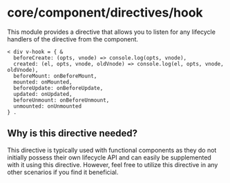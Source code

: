 # core/component/directives/hook

This module provides a directive that allows you to listen for any lifecycle handlers of the directive
from the component.

```
< div v-hook = { &
  beforeCreate: (opts, vnode) => console.log(opts, vnode),
  created: (el, opts, vnode, oldVnode) => console.log(el, opts, vnode, oldVnode),
  beforeMount: onBeforeMount,
  mounted: onMounted,
  beforeUpdate: onBeforeUpdate,
  updated: onUpdated,
  beforeUnmount: onBeforeUnmount,
  unmounted: onUnmounted
} .
```

## Why is this directive needed?

This directive is typically used with functional components as they do not initially possess their own lifecycle API and
can easily be supplemented with it using this directive.
However, feel free to utilize this directive in any other scenarios if you find it beneficial.

